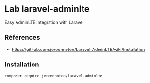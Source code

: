 # Lab  laravel-adminlte
Easy AdminLTE integration with Laravel
## Références 
- https://github.com/jeroennoten/Laravel-AdminLTE/wiki/Installation

## Installation 

````bash
composer require jeroennoten/laravel-adminlte
````